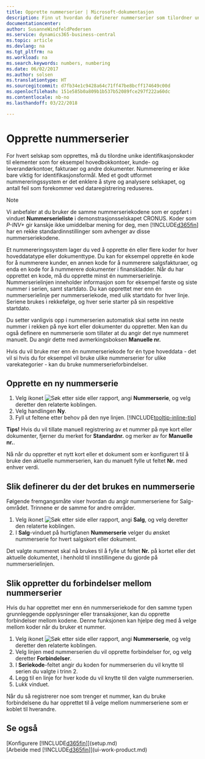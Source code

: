 ```yaml
---
title: Opprette nummerserier | Microsoft-dokumentasjon
description: Finn ut hvordan du definerer nummerserier som tilordner unike ID-koder til konti og dokumenter i Business Central.
documentationcenter: 
author: SusanneWindfeldPedersen
ms.service: dynamics365-business-central
ms.topic: article
ms.devlang: na
ms.tgt_pltfrm: na
ms.workload: na
ms.search.keywords: numbers, numbering
ms.date: 06/02/2017
ms.author: solsen
ms.translationtype: HT
ms.sourcegitcommit: d7fb34e1c9428a64c71ff47be8bcff174649c00d
ms.openlocfilehash: 151e585b0a809b1b537b52089fce297f222a60dc
ms.contentlocale: nb-no
ms.lasthandoff: 03/22/2018

---
```

# <a name="create-number-series"></a>Opprette nummerserier
For hvert selskap som opprettes, må du tilordne unike identifikasjonskoder til elementer som for eksempel hovedbokkontoer, kunde- og leverandørkontoer, fakturaer og andre dokumenter. Nummerering er ikke bare viktig for identifikasjonsformål. Med et godt utformet nummereringssystem er det enklere å styre og analysere selskapet, og antall feil som forekommer ved dataregistrering reduseres.

> [!NOTE]  
>   Vi anbefaler at du bruker de samme nummerseriekodene som er oppført i vinduet **Nummerserieliste** i demonstrasjonsselskapet CRONUS. Koder som *P-INV+* gir kanskje ikke umiddelbar mening for deg, men [!INCLUDE[d365fin](includes/d365fin_md.md)] har en rekke standardinnstillinger som avhenger av disse nummerseriekodene.

Et nummereringssystem lager du ved å opprette én eller flere koder for hver hoveddatatype eller dokumenttype. Du kan for eksempel opprette én kode for å nummerere kunder, en annen kode for å nummerere salgsfakturaer, og enda en kode for å nummerere dokumenter i finanskladder. Når du har opprettet en kode, må du opprette minst én nummerserielinje. Nummerserielinjen inneholder informasjon som for eksempel første og siste nummer i serien, samt startdato. Du kan opprettet mer enn én nummerserielinje per nummerseriekode, med ulik startdato for hver linje. Seriene brukes i rekkefølge, og hver serie starter på sin respektive startdato.

Du setter vanligvis opp i nummerserien automatisk skal sette inn neste nummer i rekken på nye kort eller dokumenter du oppretter. Men kan du også definere en nummerserie som tillater at du angir det nye nummeret manuelt. Du angir dette med avmerkingsboksen **Manuelle nr.**

Hvis du vil bruke mer enn én nummerseriekode for én type hoveddata - det vil si hvis du for eksempel vil bruke ulike nummerserier for ulike varekategorier - kan du bruke nummerserieforbindelser.

## <a name="to-create-a-new-number-series"></a>Opprette en ny nummerserie
1. Velg ikonet ![Søk etter side eller rapport](media/ui-search/search_small.png "Søk etter side eller rapport"), angi **Nummerserie**, og velg deretter den relaterte koblingen.
2. Velg handlingen **Ny**.
3. Fyll ut feltene etter behov på den nye linjen. [!INCLUDE[tooltip-inline-tip](includes/tooltip-inline-tip_md.md)]

**Tips!** Hvis du vil tillate manuell registrering av et nummer på nye kort eller dokumenter, fjerner du merket for **Standardnr.** og merker av for **Manuelle nr.**.

Nå når du oppretter et nytt kort eller et dokument som er konfigurert til å bruke den aktuelle nummerserien, kan du manuelt fylle ut feltet **Nr.** med enhver verdi.  

## <a name="to-set-up-where-a-number-series-is-used"></a>Slik definerer du der det brukes en nummerserie
Følgende fremgangsmåte viser hvordan du angir nummerseriene for Salg-området. Trinnene er de samme for andre områder.
1. Velg ikonet ![Søk etter side eller rapport](media/ui-search/search_small.png "Søk etter side eller rapport"), angi **Salg**, og velg deretter den relaterte koblingen.
2. I **Salg**-vinduet på hurtigfanen **Nummerserie** velger du ønsket nummerserie for hvert salgskort eller dokument.

Det valgte nummeret skal nå brukes til å fylle ut feltet **Nr.** på kortet eller det aktuelle dokumentet, i henhold til innstillingene du gjorde på nummerserielinjen.

## <a name="to-create-relationships-between-number-series"></a>Slik oppretter du forbindelser mellom nummerserier
Hvis du har opprettet mer enn én nummerseriekode for den samme typen grunnleggende opplysninger eller transaksjoner, kan du opprette forbindelser mellom kodene. Denne funksjonen kan hjelpe deg med å velge mellom koder når du bruker et nummer.

1. Velg ikonet ![Søk etter side eller rapport](media/ui-search/search_small.png "Søk etter side eller rapport"), angi **Nummerserie**, og velg deretter den relaterte koblingen.
2. Velg linjen med nummerserien du vil opprette forbindelser for, og velg deretter **Forbindelser**.
3. I **Seriekode**-feltet angir du koden for nummerserien du vil knytte til serien du valgte i trinn 2.
4. Legg til en linje for hver kode du vil knytte til den valgte nummerserien.
5. Lukk vinduet.

Når du så registrerer noe som trenger et nummer, kan du bruke forbindelsene du har opprettet til å velge mellom nummerseriene som er koblet til hverandre.

## <a name="see-also"></a>Se også
[Konfigurere [!INCLUDE[d365fin](includes/d365fin_md.md)]](setup.md)  
[Arbeide med [!INCLUDE[d365fin](includes/d365fin_md.md)]](ui-work-product.md)  

